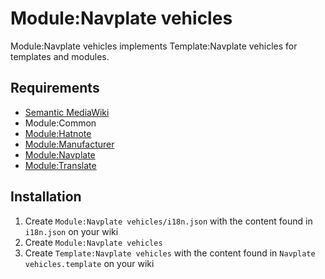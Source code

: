 # Module:Navplate vehicles

Module:Navplate vehicles implements Template:Navplate vehicles for templates and modules.

## Requirements
- [Semantic MediaWiki](https://www.mediawiki.org/wiki/Extension:Semantic_MediaWiki)
- Module:Common
- [Module:Hatnote](https://github.com/The-Star-Citizen-Wikis/SharedModules/tree/master/Hatnote)
- [Module:Manufacturer](https://github.com/The-Star-Citizen-Wikis/SharedModules/tree/master/Manufacturer)
- [Module:Navplate](https://github.com/The-Star-Citizen-Wikis/SharedModules/tree/master/Navplate)
- [Module:Translate](https://github.com/The-Star-Citizen-Wikis/SharedModules/tree/master/Translate)

## Installation
1. Create `Module:Navplate vehicles/i18n.json` with the content found in `i18n.json` on your wiki
2. Create `Module:Navplate vehicles`
3. Create `Template:Navplate vehicles` with the content found in `Navplate vehicles.template` on your wiki
